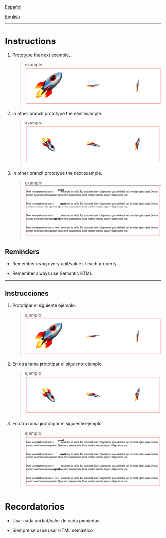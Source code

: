 [Español](#Instrucciones)

[English](#Instructions)

---

# Instructions

1. Prototype the next example..

   > example
   > ![transforms-1](assets/transforms-1.png)

2. In other branch prototype the next example.

   > example
   > ![transforms-2](assets/transforms-2.png)

3. In other branch prototype the next example.
   > example
   > ![transforms-3](assets/transforms-3.png)

## Reminders

- Remember using every unit/value of each property.

- Remember always use Semantic HTML.

---

## Instrucciones

1. Prototipar el siguiente ejemplo.

   > ejemplo
   > ![transforms-1](assets/transforms-1.png)

2. En otra rama prototipar el siguiente ejemplo.

   > ejemplo
   > ![transforms-2](assets/transforms-2.png)

3. En otra rama prototipar el siguiente ejemplo.
   > ejemplo
   > ![transforms-3](assets/transforms-3.png)

# Recordatorios

- Usar cada unidad/valor de cada propiedad.

- Siempre se debe usar HTML semántico
